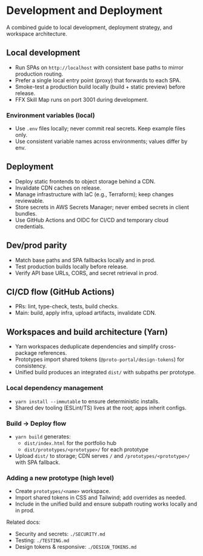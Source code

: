 # Development and Deployment

A combined guide to local development, deployment strategy, and workspace architecture.

## Local development
- Run SPAs on `http://localhost` with consistent base paths to mirror production routing.
- Prefer a single local entry point (proxy) that forwards to each SPA.
- Smoke-test a production build locally (build + static preview) before release.
- FFX Skill Map runs on port 3001 during development.

### Environment variables (local)
- Use `.env` files locally; never commit real secrets. Keep example files only.
- Use consistent variable names across environments; values differ by env.

## Deployment
- Deploy static frontends to object storage behind a CDN.
- Invalidate CDN caches on release.
- Manage infrastructure with IaC (e.g., Terraform); keep changes reviewable.
- Store secrets in AWS Secrets Manager; never embed secrets in client bundles.
- Use GitHub Actions and OIDC for CI/CD and temporary cloud credentials.

## Dev/prod parity
- Match base paths and SPA fallbacks locally and in prod.
- Test production builds locally before release.
- Verify API base URLs, CORS, and secret retrieval in prod.

## CI/CD flow (GitHub Actions)
- PRs: lint, type-check, tests, build checks.
- Main: build, apply infra, upload artifacts, invalidate CDN.

## Workspaces and build architecture (Yarn)
- Yarn workspaces deduplicate dependencies and simplify cross-package references.
- Prototypes import shared tokens (`@proto-portal/design-tokens`) for consistency.
- Unified build produces an integrated `dist/` with subpaths per prototype.

### Local dependency management
- `yarn install --immutable` to ensure deterministic installs.
- Shared dev tooling (ESLint/TS) lives at the root; apps inherit configs.

### Build → Deploy flow
- `yarn build` generates:
  - `dist/index.html` for the portfolio hub
  - `dist/prototypes/<prototype>/` for each prototype
- Upload `dist/` to storage; CDN serves `/` and `/prototypes/<prototype>/` with SPA fallback.

### Adding a new prototype (high level)
- Create `prototypes/<name>` workspace.
- Import shared tokens in CSS and Tailwind; add overrides as needed.
- Include in the unified build and ensure subpath routing works locally and in prod.

Related docs:
- Security and secrets: `./SECURITY.md`
- Testing: `./TESTING.md`
- Design tokens & responsive: `./DESIGN_TOKENS.md`
